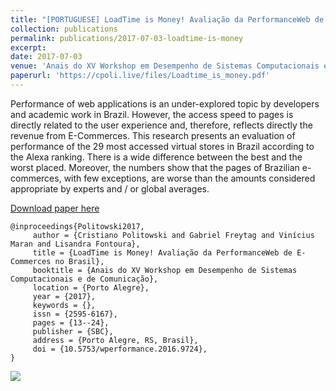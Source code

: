 ```yaml
---
title: "[PORTUGUESE] LoadTime is Money! Avaliação da PerformanceWeb de E-Commerces no Brasil"
collection: publications
permalink: publications/2017-07-03-loadtime-is-money
excerpt:
date: 2017-07-03
venue: 'Anais do XV Workshop em Desempenho de Sistemas Computacionais e de Comunicação'
paperurl: 'https://cpoli.live/files/Loadtime_is_money.pdf'
---
```


Performance of web applications is an under-explored topic by developers and academic work in Brazil. However, the access speed to pages is directly related to the user experience and, therefore, reflects directly the revenue from E-Commerces. This research presents an evaluation of performance of the 29 most accessed virtual stores in Brazil according to the Alexa ranking. There is a wide difference between the best and the worst placed. Moreover, the numbers show that the pages of Brazilian e-commerces, with few exceptions, are worse than the amounts considered appropriate by experts and / or global averages.

[Download paper here](https://cpoli.live/files/Loadtime_is_money.pdf)

```
@inproceedings{Politowski2017,
     author = {Cristiano Politowski and Gabriel Freytag and Vinícius Maran and Lisandra Fontoura},
     title = {LoadTime is Money! Avaliação da PerformanceWeb de E-Commerces no Brasil},
     booktitle = {Anais do XV Workshop em Desempenho de Sistemas Computacionais e de Comunicação},
     location = {Porto Alegre},
     year = {2017},
     keywords = {},
     issn = {2595-6167},
     pages = {13--24},
     publisher = {SBC},
     address = {Porto Alegre, RS, Brasil},
     doi = {10.5753/wperformance.2016.9724},
}

```

![](presentation-wperformance.jpeg)
